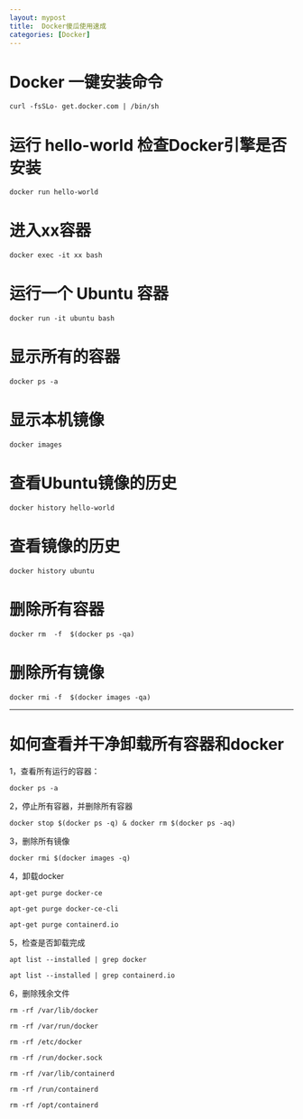 ```yaml
---
layout: mypost
title:  Docker傻瓜使用速成
categories: [Docker]
---
```

# Docker 一键安装命令
```
curl -fsSLo- get.docker.com | /bin/sh
```

# 运行 hello-world 检查Docker引擎是否安装
```
docker run hello-world
```
# 进入xx容器
```
docker exec -it xx bash 
```

# 运行一个 Ubuntu 容器
```
docker run -it ubuntu bash
```

# 显示所有的容器
```
docker ps -a
```

# 显示本机镜像

```
docker images
```

# 查看Ubuntu镜像的历史

```
docker history hello-world
```

# 查看镜像的历史

```
docker history ubuntu
```

#  删除所有容器

```
docker rm  -f  $(docker ps -qa)
```

#  删除所有镜像

```
docker rmi -f  $(docker images -qa)
```

-----------------------------------
# 如何查看并干净卸载所有容器和docker

1，查看所有运行的容器：

```
docker ps -a
```

2，停止所有容器，并删除所有容器

```
docker stop $(docker ps -q) & docker rm $(docker ps -aq)
```

3，删除所有镜像

```
docker rmi $(docker images -q)
```

4，卸载docker

```
apt-get purge docker-ce

apt-get purge docker-ce-cli

apt-get purge containerd.io
```

5，检查是否卸载完成

```
apt list --installed | grep docker

apt list --installed | grep containerd.io
```

6，删除残余文件

```
rm -rf /var/lib/docker

rm -rf /var/run/docker

rm -rf /etc/docker

rm -rf /run/docker.sock

rm -rf /var/lib/containerd

rm -rf /run/containerd

rm -rf /opt/containerd
```
